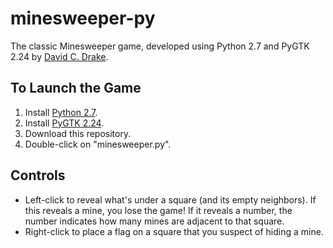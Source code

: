 minesweeper-py
==============

The classic Minesweeper game, developed using Python 2.7 and PyGTK 2.24 by
[David C. Drake](http://davidcdrake.com).

To Launch the Game
------------------
1. Install [Python 2.7](http://python.org/download/).
2. Install [PyGTK 2.24](http://pygtk.org/downloads.html).
3. Download this repository.
4. Double-click on "minesweeper.py".

Controls
--------
* Left-click to reveal what's under a square (and its empty neighbors). If this
reveals a mine, you lose the game! If it reveals a number, the number indicates
how many mines are adjacent to that square.
* Right-click to place a flag on a square that you suspect of hiding a mine.
